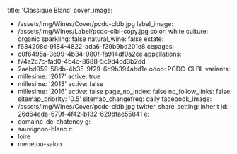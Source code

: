 title: 'Classique Blanc'
cover_image:
  - /assets/img/Wines/Cover/pcdc-cldb.jpg
label_image:
  - /assets/img/Wines/Label/pcdc-clbl-copy.jpg
color: white
culture: organic
sparkling: false
natural_wine: false
estate:
  - f634208c-9184-4822-ada6-f39b9bd201e8
cepages:
  - c0f6495a-3e99-4b34-980f-fa914df0a2ce
appellations:
  - f74a2c7c-fad0-4b4c-8688-5c9d4cd3b2dd
  - 2aebd959-58db-4b35-9f29-6d9b394abd1e
odoo: PCDC-CLBL
variants:
  -
    millesime: '2017'
    active: true
  -
    millesime: '2013'
    active: false
  -
    millesime: '2016'
    active: false
page_no_index: false
no_follow_links: false
sitemap_priority: '0.5'
sitemap_changefreq: daily
facebook_image:
  - /assets/img/Wines/Cover/pcdc-cldb.jpg
twitter_share_setting: inherit
id: 26d64eda-679f-4f42-b132-629dfae55841
e:
  - domaine-de-chatenoy
g:
  - sauvignon-blanc
r:
  - loire
  - menetou-salon
